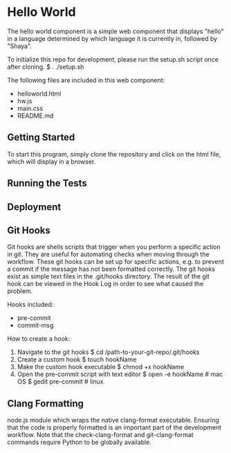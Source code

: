 # Hello World
The hello world component is a simple web component that displays "hello" in
a language determined by which language it is currently in, followed by
"Shaya".

To initialize this repo for development, please run the setup.sh script once
after cloning.
    $ . ./setup.sh

The following files are included in this web component:
* helloworld.html
* hw.js
* main.css
* README.md

## Getting Started
To start this program, simply clone the repository and click on the html file,
which will display in a browser.


## Running the Tests



## Deployment


## Git Hooks
Git hooks are shells scripts that trigger when you perform a specific action
in git. They are useful for automating checks when moving through the workflow.
These git hooks can be set up for specific actions, e.g. to prevent a commit
if the message has not been formatted correctly. The git hooks exist as simple
text files in the .git/hooks directory. The result of the git hook can be
viewed in the Hook Log in order to see what caused the problem.

Hooks included:    
* pre-commit
* commit-msg

How to create a hook:
1. Navigate to the git hooks 
    $ cd /path-to-your-git-repo/.git/hooks
2. Create a custom hook
    $ touch hookName
3. Make the custom hook executable
    $ chmod +x hookName
4. Open the pre-commit script with text editor
    $ open -e hookName # mac OS
    $ gedit pre-commit # linux


## Clang Formatting 

node.js module which wraps the native clang-format executable. Ensuring that
the code is properly formatted is an important part of the development
workflow. Note that the check-clang-format and git-clang-format commands 
require Python to be globally available.